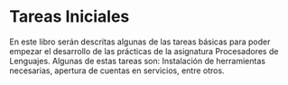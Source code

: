 # Tareas Iniciales

En este libro serán descritas algunas de las tareas básicas para poder empezar el desarrollo de las prácticas de la asignatura Procesadores de Lenguajes. Algunas de estas tareas son: Instalación de herramientas necesarias, apertura de cuentas en servicios, entre otros.

